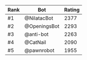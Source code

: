 Rank|Bot|Rating
---|---|---
#1|@NilatacBot|2377
#2|@OpeningsBot|2293
#3|@anti-bot|2263
#4|@CatNail|2090
#5|@pawnrobot|1955
